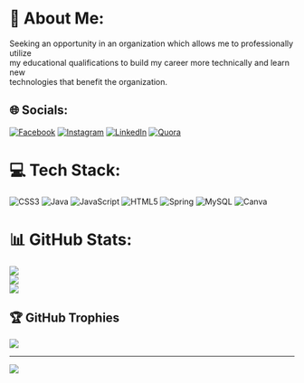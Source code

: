 # 💫 About Me:
Seeking an opportunity in an organization which allows me to professionally utilize <br>my educational qualifications to build my career more technically and learn new <br>technologies that benefit the organization.


## 🌐 Socials:
[![Facebook](https://img.shields.io/badge/Facebook-%231877F2.svg?logo=Facebook&logoColor=white)](https://facebook.com/abhiram.mithur.7) [![Instagram](https://img.shields.io/badge/Instagram-%23E4405F.svg?logo=Instagram&logoColor=white)](https://instagram.com/abhiram.mithur) [![LinkedIn](https://img.shields.io/badge/LinkedIn-%230077B5.svg?logo=linkedin&logoColor=white)](https://linkedin.com/in/abhiram-mithur-7b65a71ba) [![Quora](https://img.shields.io/badge/Quora-%23B92B27.svg?logo=Quora&logoColor=white)](https://quora.com/profile/Abhiram-Mithur) 

# 💻 Tech Stack:
![CSS3](https://img.shields.io/badge/css3-%231572B6.svg?style=plastic&logo=css3&logoColor=white) ![Java](https://img.shields.io/badge/java-%23ED8B00.svg?style=plastic&logo=java&logoColor=white) ![JavaScript](https://img.shields.io/badge/javascript-%23323330.svg?style=plastic&logo=javascript&logoColor=%23F7DF1E) ![HTML5](https://img.shields.io/badge/html5-%23E34F26.svg?style=plastic&logo=html5&logoColor=white) ![Spring](https://img.shields.io/badge/spring-%236DB33F.svg?style=plastic&logo=spring&logoColor=white) ![MySQL](https://img.shields.io/badge/mysql-%2300f.svg?style=plastic&logo=mysql&logoColor=white) ![Canva](https://img.shields.io/badge/Canva-%2300C4CC.svg?style=plastic&logo=Canva&logoColor=white)
# 📊 GitHub Stats:
![](https://github-readme-stats.vercel.app/api?username=Abhiram-Mithur&theme=highcontrast&hide_border=false&include_all_commits=false&count_private=false)<br/>
![](https://github-readme-streak-stats.herokuapp.com/?user=Abhiram-Mithur&theme=highcontrast&hide_border=false)<br/>
![](https://github-readme-stats.vercel.app/api/top-langs/?username=Abhiram-Mithur&theme=highcontrast&hide_border=false&include_all_commits=false&count_private=false&layout=compact)

## 🏆 GitHub Trophies
![](https://github-profile-trophy.vercel.app/?username=Abhiram-Mithur&theme=dracula&no-frame=false&no-bg=true&margin-w=4)

---
[![](https://visitcount.itsvg.in/api?id=Abhiram-Mithur&icon=3&color=1)](https://visitcount.itsvg.in)

<!-- Proudly created with GPRM ( https://gprm.itsvg.in ) -->
